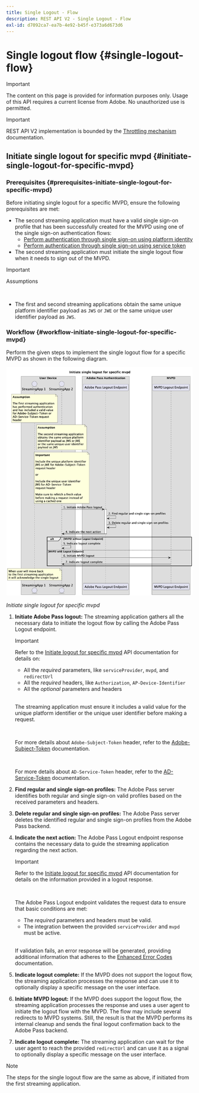```yaml
---
title: Single Logout - Flow
description: REST API V2 - Single Logout - Flow
exl-id: d7092ca7-ea7b-4e92-b45f-e373a6d673d6
---
```

# Single logout flow {#single-logout-flow}

>[!IMPORTANT]
>
> The content on this page is provided for information purposes only. Usage of this API requires a current license from Adobe. No unauthorized use is permitted.

>[!IMPORTANT]
>
> REST API V2 implementation is bounded by the [Throttling mechanism](/help/authentication/throttling-mechanism.md) documentation.

## Initiate single logout for specific mvpd {#initiate-single-logout-for-specific-mvpd}

### Prerequisites {#prerequisites-initiate-single-logout-for-specific-mvpd}

Before initiating single logout for a specific MVPD, ensure the following prerequisites are met:

* The second streaming application must have a valid single sign-on profile that has been successfully created for the MVPD using one of the single sign-on authentication flows:
    * [Perform authentication through single sign-on using platform identity](./rest-api-v2-single-sign-on-platform-identity-flows.md)
    * [Perform authentication through single sign-on using service token](./rest-api-v2-single-sign-on-service-token-flows.md)
* The second streaming application must initiate the single logout flow when it needs to sign out of the MVPD.

>[!IMPORTANT]
> 
> Assumptions
>
> <br/>
> 
> * The first and second streaming applications obtain the same unique platform identifier payload as `JWS` or `JWE` or the same unique user identifier payload as `JWS`.

### Workflow {#workflow-initiate-single-logout-for-specific-mvpd}

Perform the given steps to implement the single logout flow for a specific MVPD as shown in the following diagram.

![Initiate single logout for specific mvpd](../../../assets/rest-api-v2/flows/single-sign-on-access-flows/rest-api-v2-initiate-single-logout-for-specific-mvpd-flow.png)

*Initiate single logout for specific mvpd*

1. **Initiate Adobe Pass logout:** The streaming application gathers all the necessary data to initiate the logout flow by calling the Adobe Pass Logout endpoint.

   >[!IMPORTANT]
   >
   > Refer to the [Initiate logout for specific mvpd](../../apis/logout-apis/rest-api-v2-logout-apis-initiate-logout-for-specific-mvpd.md) API documentation for details on:
   >
   > * All the _required_ parameters, like `serviceProvider`, `mvpd`, and `redirectUrl`
   > * All the _required_ headers, like `Authorization`, `AP-Device-Identifier`
   > * All the _optional_ parameters and headers
   >
   > <br/>
   >
   > The streaming application must ensure it includes a valid value for the unique platform identifier or the unique user identifier before making a request.
   >
   > <br/>
   > 
   > For more details about `Adobe-Subject-Token` header, refer to the [Adobe-Subject-Token](../../appendix/headers/rest-api-v2-appendix-headers-adobe-subject-token.md) documentation.
   > 
   > <br/> 
   > 
   > For more details about `AD-Service-Token` header, refer to the [AD-Service-Token](../../appendix/headers/rest-api-v2-appendix-headers-ad-service-token.md) documentation.

1. **Find regular and single sign-on profiles:** The Adobe Pass server identifies both regular and single sign-on valid profiles based on the received parameters and headers.

1. **Delete regular and single sign-on profiles:** The Adobe Pass server deletes the identified regular and single sign-on profiles from the Adobe Pass backend.

1. **Indicate the next action:** The Adobe Pass Logout endpoint response contains the necessary data to guide the streaming application regarding the next action.

   >[!IMPORTANT]
   >
   > Refer to the [Initiate logout for specific mvpd](../../apis/logout-apis/rest-api-v2-logout-apis-initiate-logout-for-specific-mvpd.md) API documentation for details on the information provided in a logout response.
   > 
   > <br/>
   > 
   > The Adobe Pass Logout endpoint validates the request data to ensure that basic conditions are met:
   >
   > * The _required_ parameters and headers must be valid.
   > * The integration between the provided `serviceProvider` and `mvpd` must be active.
   >
   > <br/>
   > 
   > If validation fails, an error response will be generated, providing additional information that adheres to the [Enhanced Error Codes](../../../enhanced-error-codes.md) documentation.

1. **Indicate logout complete:** If the MVPD does not support the logout flow, the streaming application processes the response and can use it to optionally display a specific message on the user interface.

1. **Initiate MVPD logout:** If the MVPD does support the logout flow, the streaming application processes the response and uses a user agent to initiate the logout flow with the MVPD. The flow may include several redirects to MVPD systems. Still, the result is that the MVPD performs its internal cleanup and sends the final logout confirmation back to the Adobe Pass backend.

1. **Indicate logout complete:** The streaming application can wait for the user agent to reach the provided `redirectUrl` and can use it as a signal to optionally display a specific message on the user interface.

>[!NOTE]
>
> The steps for the single logout flow are the same as above, if initiated from the first streaming application.
